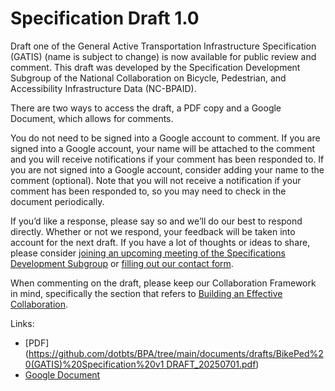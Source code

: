 # Specification Draft 1.0 
Draft one of the General Active Transportation Infrastructure Specification (GATIS) (name is subject to change) is now available for public review and comment. This draft was developed by the Specification Development Subgroup of the National Collaboration on Bicycle, Pedestrian, and Accessibility Infrastructure Data (NC-BPAID).  

There are two ways to access the draft, a PDF copy and a Google Document, which allows for comments. 

You do not need to be signed into a Google account to comment. If you are signed into a Google account, your name will be attached to the comment and you will receive notifications if your comment has been responded to. If you are not signed into a Google account, consider adding your name to the comment (optional). Note that you will not receive a notification if your comment has been responded to, so you may need to check in the document periodically. 

If you’d like a response, please say so and we’ll do our best to respond directly. Whether or not we respond, your feedback will be taken into account for the next draft. If you have a lot of thoughts or ideas to share, please consider [joining an upcoming meeting of the Specifications Development Subgroup](https://github.com/dotbts/BPA/?tab=readme-ov-file#upcoming-meetings) or [filling out our contact form](https://forms.office.com/g/c6gsQbB2VH). 

When commenting on the draft, please keep our Collaboration Framework in mind, specifically the section that refers to [Building an Effective Collaboration](https://github.com/dotbts/BPA/blob/main/documents/drafts/CollaborationFramework.md#building-an-effective-collaboration). 

Links:
- [PDF]([https://github.com/dotbts/BPA/tree/main/documents/drafts/BikePed%20(GATIS)%20Specification%20v1 DRAFT_20250701.pdf](https://github.com/dotbts/BPA/blob/main/documents/drafts/BikePed%20(GATIS)%20Specification%20v1%20DRAFT_20250701.pdf))
- [Google Document](https://docs.google.com/document/d/13sJdh-GmfxNb_tfUXKkpZgofuBU60ag6HpqbGVUlsZE/edit?tab=t.0#heading=h.e4f6yl4rf6yf)
